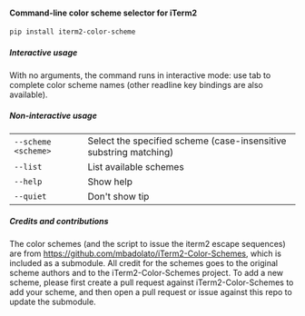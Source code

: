#### Command-line color scheme selector for iTerm2

```sh
pip install iterm2-color-scheme
```

##### Interactive usage
With no arguments, the command runs in interactive mode: use tab to complete color scheme names (other readline key bindings are also available).

##### Non-interactive usage

<table>
  <tbody>
    <tr>
      <td><code>--scheme &lt;scheme&gt;</code></td>
      <td>Select the specified scheme (case-insensitive substring matching)</td>
    </tr>
    <tr>
      <td><code>--list</code></td>
      <td>List available schemes</td>
    </tr>
    <tr>
      <td><code>--help</code></td>
      <td>Show help</td>
    </tr>
    <tr>
      <td><code>--quiet</code></td>
      <td>Don't show tip</td>
    </tr>
  </tbody>
</table>

##### Credits and contributions

The color schemes (and the script to issue the iterm2 escape sequences) are
from https://github.com/mbadolato/iTerm2-Color-Schemes, which is included as a
submodule. All credit for the schemes goes to the original scheme authors and
to the iTerm2-Color-Schemes project. To add a new scheme, please first create a
pull request against iTerm2-Color-Schemes to add your scheme, and then open a
pull request or issue against this repo to update the submodule.
